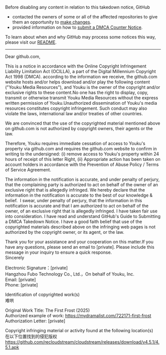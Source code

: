 Before disabling any content in relation to this takedown notice, GitHub
- contacted the owners of some or all of the affected repositories to give them an opportunity to [make changes](https://docs.github.com/en/github/site-policy/dmca-takedown-policy#a-how-does-this-actually-work).
- provided information on how to [submit a DMCA Counter Notice](https://docs.github.com/en/articles/guide-to-submitting-a-dmca-counter-notice).

To learn about when and why GitHub may process some notices this way, please visit our [README](https://github.com/github/dmca/blob/master/README.md#anatomy-of-a-takedown-notice).

---

Dear github.com,

This is a notice in accordance with the Online Copyright Infringement Liability Limitation Act (OCILLA), a part of the Digital Millennium Copyright Act 1998 (DMCA). according to the information we receive, the github.com website hosts and/or helps download and/or play the following content ("Youku Media Resources"), and Youku is the owner of the copyright and/or exclusive rights to these content.No one has the right to display, copy, transmit or otherwise transmit Youku Media Resources without the express written permission of Youku.Unauthorized dissemination of Youku's media resources constitutes copyright infringement. Such conduct may also violate the laws, international law and/or treaties of other countries.

We are convinced that the use of the copyrighted material mentioned above on github.com is not authorized by copyright owners, their agents or the law.

Therefore, Youku requires immediate cessation of access to Youku's property via github.com and requires the github.com website to confirm in writing to the undersigned: (i) remove access to Youku's property within 24 hours of receipt of this letter Right, (ii) Appropriate action has been taken on account holders in accordance with the Prevention of Abuse Policy / Terms of Service Agreement.

The information in the notification is accurate, and under penalty of perjury, that the complaining party is authorized to act on behalf of the owner of an exclusive right that is allegedly infringed. We hereby declare that the information in the notification is accurate to the best of our knowledge & belief.
​
I swear, under penalty of perjury, that the information in this notification is accurate and that I am authorized to act on behalf of the owner, of an exclusive right that is allegedly infringed. I have taken fair use into consideration. I have read and understand GitHub's Guide to Submitting a DMCA Takedown Notice. I have a good faith belief that use of the copyrighted materials described above on the infringing web pages is not authorized by the copyright owner, or its agent, or the law.

Thank you for your assistance and your cooperation on this matter.If you have any questions, please send an email to [private]. Please include this message in your inquiry to ensure a quick response.  
Sincerely

Electronic Signature：[private]  
Hangzhou Fubo Technology Co., Ltd.，On behalf of Youku, Inc.  
Email: [private]  
Phone: [private]

Identification of copyrighted work(s)  
难哄

Original Work Title: The First Frost (2025)  
Authorized example of work: https://mydramalist.com/722171-first-frost  
Authorization Letter: [private]

Copyright infringing material or activity found at the following location(s)  
在以下位置找到的侵犯版权  
https://github.com/recloudstream/cloudstream/releases/download/v4.5.1/4.5.1.apk
